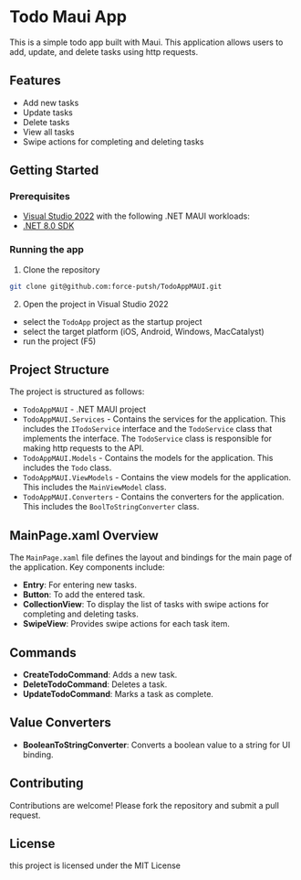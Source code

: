 # Todo Maui App

This is a simple todo app built with Maui. This application allows users to add, update, and delete tasks using http requests.

## Features

- Add new tasks
- Update tasks
- Delete tasks
- View all tasks
- Swipe actions for completing and deleting tasks

## Getting Started

### Prerequisites

- [Visual Studio 2022](https://visualstudio.microsoft.com/fr/vs/) with the following .NET MAUI workloads:
- [.NET 8.0 SDK](https://dotnet.microsoft.com/download/dotnet/8.0)


### Running the app

1. Clone the repository

```bash
git clone git@github.com:force-putsh/TodoAppMAUI.git
```

2. Open the project in Visual Studio 2022

- select the `TodoApp` project as the startup project
- select the target platform (iOS, Android, Windows, MacCatalyst)
- run the project (F5)

## Project Structure

The project is structured as follows:

- `TodoAppMAUI` - .NET MAUI project
- `TodoAppMAUI.Services` - Contains the services for the application. This includes the `ITodoService` interface and the `TodoService` class that implements the interface. The `TodoService` class is responsible for making http requests to the API.
- `TodoAppMAUI.Models` - Contains the models for the application. This includes the `Todo` class.
- `TodoAppMAUI.ViewModels` - Contains the view models for the application. This includes the `MainViewModel` class.
- `TodoAppMAUI.Converters` - Contains the converters for the application. This includes the `BoolToStringConverter` class.

## MainPage.xaml Overview

The `MainPage.xaml` file defines the layout and bindings for the main page of the application. Key components include:

- **Entry**: For entering new tasks.
- **Button**: To add the entered task.
- **CollectionView**: To display the list of tasks with swipe actions for completing and deleting tasks.
- **SwipeView**: Provides swipe actions for each task item.


## Commands

- **CreateTodoCommand**: Adds a new task.
- **DeleteTodoCommand**: Deletes a task.
- **UpdateTodoCommand**: Marks a task as complete.

## Value Converters

- **BooleanToStringConverter**: Converts a boolean value to a string for UI binding.

## Contributing

Contributions are welcome! Please fork the repository and submit a pull request.

## License

this project is licensed under the MIT License